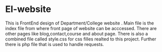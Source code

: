 # EI-website
This is FrontEnd design of Department/College website .
Main file is the index file from where front page of website can be acccessed.
There are other pages like blog,contact,course and about page.
There is also a combined file called style.css for css filles realted to this project.
Further there is php file that is used to handle requests.
